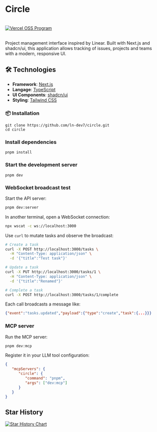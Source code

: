 # Circle

<br />
<a href="https://vercel.com/oss">
  <img alt="Vercel OSS Program" src="https://vercel.com/oss/program-badge.svg" />
</a>

<br />
<br />

Project management interface inspired by Linear. Built with Next.js and shadcn/ui, this application allows tracking of issues, projects and teams with a modern, responsive UI.

## 🛠️ Technologies

- **Framework**: [Next.js](https://nextjs.org/)
- **Langage**: [TypeScript](https://www.typescriptlang.org/)
- **UI Components**: [shadcn/ui](https://ui.shadcn.com/)
- **Styling**: [Tailwind CSS](https://tailwindcss.com/)

### 📦 Installation

```shell
git clone https://github.com/ln-dev7/circle.git
cd circle
```

### Install dependencies

```shell
pnpm install
```

### Start the development server

```shell
pnpm dev
```

### WebSocket broadcast test

Start the API server:

```bash
pnpm dev:server
```

In another terminal, open a WebSocket connection:

```bash
npx wscat -c ws://localhost:3000
```

Use `curl` to mutate tasks and observe the broadcast:

```bash
# Create a task
curl -X POST http://localhost:3000/tasks \
  -H "Content-Type: application/json" \
  -d '{"title":"Test task"}'

# Update a task
curl -X PUT http://localhost:3000/tasks/1 \
  -H "Content-Type: application/json" \
  -d '{"title":"Renamed"}'

# Complete a task
curl -X POST http://localhost:3000/tasks/1/complete
```

Each call broadcasts a message like:

```json
{"event":"tasks.updated","payload":{"type":"create","task":{...}}}
```

### MCP server

Run the MCP server:

```bash
pnpm dev:mcp
```

Register it in your LLM tool configuration:

```json
{
   "mcpServers": {
      "circle": {
         "command": "pnpm",
         "args": ["dev:mcp"]
      }
   }
}
```

## Star History

<a href="https://www.star-history.com/#ln-dev7/circle&Date">
 <picture>
   <source media="(prefers-color-scheme: dark)" srcset="https://api.star-history.com/svg?repos=ln-dev7/circle&type=Date&theme=dark" />
   <source media="(prefers-color-scheme: light)" srcset="https://api.star-history.com/svg?repos=ln-dev7/circle&type=Date" />
   <img alt="Star History Chart" src="https://api.star-history.com/svg?repos=ln-dev7/circle&type=Date" />
 </picture>
</a>
